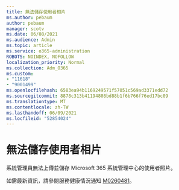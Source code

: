 ```yaml
---
title: 無法儲存使用者相片
ms.author: pebaum
author: pebaum
manager: scotv
ms.date: 06/08/2021
ms.audience: Admin
ms.topic: article
ms.service: o365-administration
ROBOTS: NOINDEX, NOFOLLOW
localization_priority: Normal
ms.collection: Adm_O365
ms.custom:
- "11618"
- "9001499"
ms.openlocfilehash: 6583ea94b1169249571f57051c569ad3371edd72
ms.sourcegitcommit: 8878c313b41194808bd88b1f6b766f76ed17bc09
ms.translationtype: MT
ms.contentlocale: zh-TW
ms.lasthandoff: 06/09/2021
ms.locfileid: "52854024"
---
```

# <a name="unable-to-save-user-photos"></a>無法儲存使用者相片

系統管理員無法上傳並儲存 Microsoft 365 系統管理中心的使用者照片。

如需最新資訊，請參閱服務健康情況通知 [M0260481](https://admin.microsoft.com/Adminportal/Home?source=applauncher#/servicehealth/advisories/:/alerts/MO260481)。
